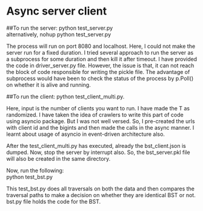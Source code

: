 # Async server client

##To run the server: 
python test_server.py  
alternatively, nohup python test_server.py  

The process will run on port 8080 and localhost.
Here, I could not make the server run for a fixed duration. I tried several approach to run the server as a subprocess for some duration and then kill it after timeout. I have provided the code in driver_server.py file. However, the issue is that, it can not reach the block of code responsible for writing the pickle file.
The advantage of subprocess would have been to check the status of the process by p.Poll() on whether it is alive and running. 

##To run the client: 
python test_client_multi.py. 

Here, input is the number of clients you want to run. I have made the T as randomized. I have taken the idea of crawlers to write this part of code using asyncio package. But I was not well versed. So, I pre-created the urls with client id and the bigints and then made the calls in the async manner. I learnt about usage of asyncio in event-driven architecture also.  

After the test_client_multi.py has executed, already the bst_client.json is dumped. Now, stop the server by interrupt also. So, the bst_server.pkl file will also be created in the same directory. 

Now, run the following:  
python test_bst.py

This test_bst.py does all traversals on both the data and then compares the traversal paths to make a decision on whether they are identical BST or not. 
bst.py file holds the code for the BST. 

